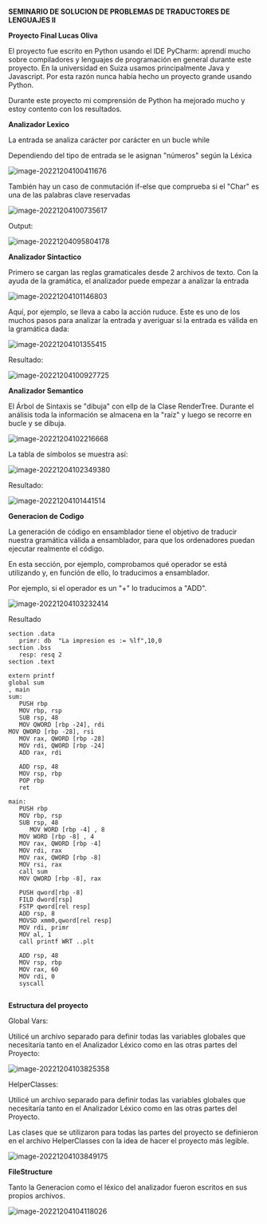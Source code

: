 **SEMINARIO DE SOLUCION DE PROBLEMAS DE TRADUCTORES DE LENGUAJES II**



**Proyecto Final Lucas Oliva**

El proyecto fue escrito en Python usando el IDE PyCharm: aprendí mucho sobre compiladores y lenguajes de programación en general durante este proyecto. En la universidad en Suiza usamos principalmente Java y Javascript. Por esta razón nunca había hecho un proyecto grande usando Python. 

Durante este proyecto mi comprensión de Python ha mejorado mucho y estoy contento con los resultados.



**Analizador Lexico**

La entrada se analiza carácter por carácter en un bucle while

Dependiendo del tipo de entrada se le asignan "números" según la Léxica

![image-20221204100411676](https://user-images.githubusercontent.com/71500507/205504802-d9ec9408-22db-4e66-889e-f7f99d3c2c02.png)

También hay un caso de conmutación if-else que comprueba si el "Char" es una de las palabras clave reservadas

![image-20221204100735617](https://user-images.githubusercontent.com/71500507/205504824-b983cf02-a9ee-4b80-9855-5c35500eea74.png)

Output:


![image-20221204095804178](https://user-images.githubusercontent.com/71500507/205504829-9b41d79a-9c26-4e4c-b516-793a0ce18e64.png)


**Analizador Sintactico**

Primero se cargan las reglas gramaticales desde 2 archivos de texto.
Con la ayuda de la gramática, el analizador puede empezar a analizar la entrada


![image-20221204101146803](https://user-images.githubusercontent.com/71500507/205504841-914ba1f4-4032-4974-9bd7-1c1310278bed.png)


Aquí, por ejemplo, se lleva a cabo la acción ruduce. Este es uno de los muchos pasos para analizar la entrada y averiguar si la entrada es válida en la gramática dada:

![image-20221204101355415](https://user-images.githubusercontent.com/71500507/205504860-e06a2ecb-d9b0-4262-a186-3ea53dcb3bc0.png)



Resultado:

![image-20221204100927725](https://user-images.githubusercontent.com/71500507/205504864-6b118afb-70b6-4135-9063-de2c3bbd6c87.png)


**Analizador Semantico**


El Árbol de Sintaxis se "dibuja" con ellp de la Clase RenderTree. Durante el análisis toda la información se almacena en la "raíz" y luego se recorre en bucle y se dibuja. 

![image-20221204102216668](https://user-images.githubusercontent.com/71500507/205504892-104885bc-65ce-4a54-9e32-7dfaec006d4c.png)


La tabla de símbolos se muestra así:

![image-20221204102349380](https://user-images.githubusercontent.com/71500507/205504901-05e36f6f-1ee0-4585-a236-98a8395033ea.png)


Resultado:

![image-20221204101441514](https://user-images.githubusercontent.com/71500507/205504912-35ad745b-804f-410d-8544-8855bc0aa6d2.png)


**Generacion de Codigo**

La generación de código en ensamblador tiene el objetivo de traducir nuestra gramática válida a ensamblador, para que los ordenadores puedan ejecutar realmente el código.

En esta sección, por ejemplo, comprobamos qué operador se está utilizando y, en función de ello, lo traducimos a ensamblador.

Por ejemplo, si el operador es un "+" lo traducimos a "ADD".

![image-20221204103232414](https://user-images.githubusercontent.com/71500507/205504924-4be8df55-c06d-4fbb-ba75-474e0041b19a.png)


Resultado

```
section .data  
   primr: db  "La impresion es := %lf",10,0 
section .bss 
   resp: resq 2
section .text 

extern printf
global sum
, main
sum:
   PUSH rbp 
   MOV rbp, rsp 
   SUB rsp, 48 
   MOV QWORD [rbp -24], rdi 
MOV QWORD [rbp -28], rsi 
   MOV rax, QWORD [rbp -28]
   MOV rdi, QWORD [rbp -24]
   ADD rax, rdi

   ADD rsp, 48 
   MOV rsp, rbp 
   POP rbp 
   ret 
   
main:
   PUSH rbp 
   MOV rbp, rsp 
   SUB rsp, 48 
      MOV WORD [rbp -4] , 8
   MOV WORD [rbp -8] , 4
   MOV rax, QWORD [rbp -4]
   MOV rdi, rax 
   MOV rax, QWORD [rbp -8]
   MOV rsi, rax
   call sum
   MOV QWORD [rbp -8], rax
   
   PUSH qword[rbp -8]
   FILD dword[rsp]
   FSTP qword[rel resp]
   ADD rsp, 8
   MOVSD xmm0,qword[rel resp]
   MOV rdi, primr
   MOV al, 1
   call printf WRT ..plt 
   
   ADD rsp, 48 
   MOV rsp, rbp 
   MOV rax, 60 
   MOV rdi, 0 
   syscall 
   
```

**Estructura del proyecto**

Global Vars:

Utilicé un archivo separado para definir todas las variables globales que necesitaría tanto en el Analizador Léxico como en las otras partes del Proyecto:

![image-20221204103825358](https://user-images.githubusercontent.com/71500507/205504937-8dfa7d13-4d03-4a6f-b0c6-c34594669606.png)

HelperClasses:

Utilicé un archivo separado para definir todas las variables globales que necesitaría tanto en el Analizador Léxico como en las otras partes del Proyecto.

Las clases que se utilizaron para todas las partes del proyecto se definieron en el archivo HelperClasses con la idea de hacer el proyecto más legible.

![image-20221204103849175](https://user-images.githubusercontent.com/71500507/205504941-a681e2bf-e1ba-4df0-b6f3-f41d59a16537.png)


**FileStructure**

Tanto la Generacion como el léxico del analizador fueron escritos en sus propios archivos.

![image-20221204104118026](https://user-images.githubusercontent.com/71500507/205504951-18131e68-d981-44f3-b69d-f1d9187c5664.png)
